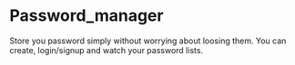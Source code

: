 # Password_manager
Store you password simply without worrying about loosing them.
You can create, login/signup and watch your password lists.

